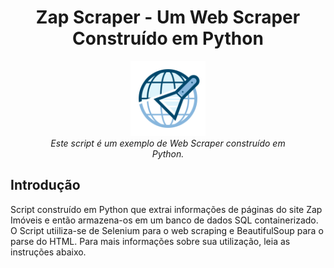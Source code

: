 <h1 align="center">Zap Scraper - Um Web Scraper Construído em Python</h1>
<p align="center">
  <img src="scraper-logo.png" alt="Zap-Scraper-logo" width="120px" height="120px"/>
  <br>
  <i>Este script é um exemplo de Web Scraper construído em
    <br>Python.</i>
  <br>
</p>




## Introdução




Script construído em Python que extrai informações de páginas do site Zap Imóveis e então armazena-os em um banco de dados SQL containerizado. O Script utiiliza-se de Selenium para o web scraping e BeautifulSoup para o parse do HTML. Para mais informações sobre sua utilização, leia as instruções abaixo.
